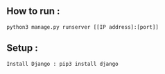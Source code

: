 ## How to run :
    python3 manage.py runserver [[IP address]:[port]]
    
## Setup :
    Install Django : pip3 install django